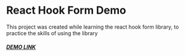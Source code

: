 # React Hook Form Demo

This project was created while learning the react hook form library, to practice the skills of using the library

##### [DEMO LINK](https://volodymir-tymtsias.github.io/react-hook-form-demo/)
